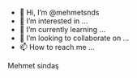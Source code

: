 - 👋 Hi, I’m @mehmetsnds
- 👀 I’m interested in ...
- 🌱 I’m currently learning ...
- 💞️ I’m looking to collaborate on ...
- 📫 How to reach me ...

<!---
mehmetsnds/mehmetsnds is a ✨ special ✨ repository because its `README.md` (this file) appears on your GitHub profile.
You can click the Preview link to take a look at your changes.
--->
Mehmet sindaş 
